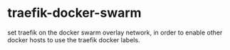 # traefik-docker-swarm
set traefik on the docker swarm overlay network, in order to enable other docker hosts to use the traefik docker labels.
